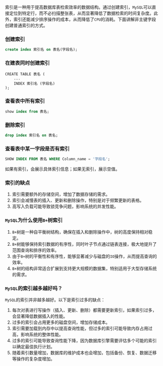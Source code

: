 索引是一种用于提高数据库表检索效率的数据结构。通过创建索引，`MySQL`可以直接定位到特定行，而不必扫描整张表，从而显著降低了数据检索的时间复杂度。此外，索引还能减少排序操作的成本，从而降低了`CPU`的消耗。下面讲解非主键字段创建普通索引的方式。

### 创建索引

```sql
create index 索引名 on 表名(字段名);
```

### 在建表同时创建索引

```mysql
CREATE TABLE 表名 (
    ...
    INDEX 索引名 (字段名)
);
```

### 查看表中所有索引

```sql
show index from 表名; 
```

### 删除索引

```sql
drop index 索引名 on 表名;
```

### 查看表中某一字段是否有索引

```sql
SHOW INDEX FROM 表名 WHERE Column_name = '字段名';
```

如果有索引，会展示具体索引信息；如果无索引，展示空值。

### 索引的缺点

1. 索引需要额外的存储空间，增加了数据存储的需求。
2. 索引会减慢表的插入、更新和删除操作，特别是对于频繁更新的表格。
3. 高写入负载可能导致锁竞争问题，影响系统的并发性能。

### `MySQL`为什么使用`B+`树索引

1. `B+`树是一种自平衡树结构，确保在插入和删除操作中，树的高度保持相对稳定。
2. `B+`树能够保持索引数据的有序性，同时叶子节点通过链表连接，极大地提升了范围查询和排序的效率。
3. 由于`B+`树的平衡性和有序性，能够显著减少与磁盘的`IO`操作，从而提高查询的效率。
4. `B+`树的结构非常适合扩展到支持更大规模的数据集，特别适用于大型存储系统的需求。

### `MySQL`的索引越多越好吗？

`MySQL`的索引并非越多越好。以下是索引过多的缺点：

1. 每次对表进行写操作（插入、更新、删除）都需要更新索引，如果索引过多，会显著降低数据插入的性能。
2. 过多的索引会占用更多的磁盘空间，增加存储成本。
3. 索引需要加载到内存中以提高查询性能，但过多的索引可能导致内存占用过高，影响系统的整体性能。
4. 过多的索引可能导致查询性能下降，因为数据库引擎需要评估多个可能的索引以确定最佳执行计划。
5. 随着索引数量增加，数据库的维护成本也会增加，包括备份、恢复、数据迁移等操作的复杂度增加。

